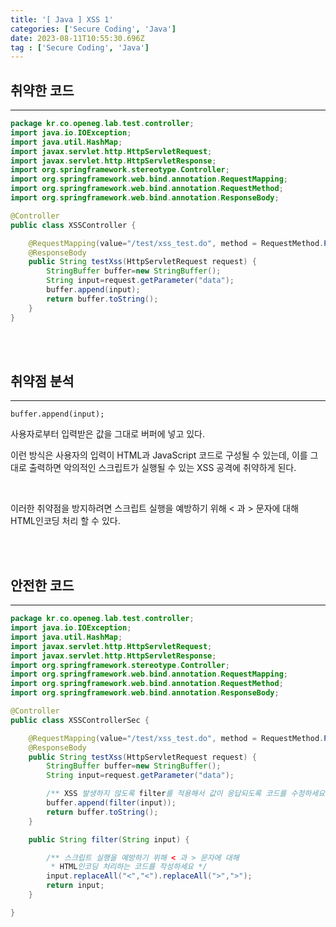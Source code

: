 ```yaml
---
title: '[ Java ] XSS 1'
categories: ['Secure Coding', 'Java']
date: 2023-08-11T10:55:30.696Z
tag : ['Secure Coding', 'Java']
---
```

## **취약한 코드**

---

```java
package kr.co.openeg.lab.test.controller;
import java.io.IOException;
import java.util.HashMap;
import javax.servlet.http.HttpServletRequest;
import javax.servlet.http.HttpServletResponse;
import org.springframework.stereotype.Controller;
import org.springframework.web.bind.annotation.RequestMapping;
import org.springframework.web.bind.annotation.RequestMethod;
import org.springframework.web.bind.annotation.ResponseBody;

@Controller
public class XSSController {

	@RequestMapping(value="/test/xss_test.do", method = RequestMethod.POST)
	@ResponseBody
	public String testXss(HttpServletRequest request) {
		StringBuffer buffer=new StringBuffer();
		String input=request.getParameter("data");
		buffer.append(input);
        return buffer.toString();
	}
}	 
```

<br>
<br>

## **취약점 분석**

---

```
buffer.append(input);
```

사용자로부터 입력받은 값을 그대로 버퍼에 넣고 있다.

이런 방식은 사용자의 입력이 HTML과 JavaScript 코드로 구성될 수 있는데, 이를 그대로 출력하면 악의적인 스크립트가 실행될 수 있는 XSS 공격에 취약하게 된다.

<br>

이러한 취약점을 방지하려면 스크립트 실행을 예방하기 위해 < 과 > 문자에 대해 HTML인코딩 처리 할 수 있다.

<br>
<br>

## **안전한 코드**

---

```java
package kr.co.openeg.lab.test.controller;
import java.io.IOException;
import java.util.HashMap;
import javax.servlet.http.HttpServletRequest;
import javax.servlet.http.HttpServletResponse;
import org.springframework.stereotype.Controller;
import org.springframework.web.bind.annotation.RequestMapping;
import org.springframework.web.bind.annotation.RequestMethod;
import org.springframework.web.bind.annotation.ResponseBody;

@Controller
public class XSSControllerSec {

	@RequestMapping(value="/test/xss_test.do", method = RequestMethod.POST)
	@ResponseBody
	public String testXss(HttpServletRequest request) {
		StringBuffer buffer=new StringBuffer();
		String input=request.getParameter("data");

		/** XSS 발생하지 않도록 filter를 적용해서 값이 응답되도록 코드를 수정하세요 */
		buffer.append(filter(input));
        return buffer.toString();
	}

	public String filter(String input) {

		/** 스크립트 실행을 예방하기 위해 < 과 > 문자에 대해 
		 * HTML인코딩 처리하는 코드를 작성하세요 */
		input.replaceAll("<","<").replaceAll(">",">");
		return input;
	}

}

```
